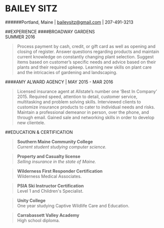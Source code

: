 # BAILEY SITZ  
######Portland, Maine | baileysitz@gmail.com | 207-491-3213


##EXPERIENCE 
####BROADWAY GARDENS  
SUMMER 2016
>Process payment by cash, credit, or gift card as well as opening and closing of register. Answer questions regarding products and maintain current knowledge on constantly changing plant selection. Suggest items based on customer’s specific needs and advice based on their plants and their required upkeep. Learning new skills on plant care and the intricacies of gardening and landscaping.

####AMY ALWARD AGENCY | MAY 2015 - MAR 2016
>Licensed insurance agent at Allstate’s number one ‘Best In Company’ 2015. Required speed, attention to detail, customer service, multitasking and problem solving skills. Interviewed clients to customize insurance products to cater to individual needs and risks. Maintain a professional demeanor in person, over the phone, and through email. Gained sale and networking skills in order to develop new clientele.




##EDUCATION & CERTIFICATION
>**Southern Maine Community College**  
> _Current student studying computer science._

>**Property and Casualty license**  
> _Selling insurance in the state of Maine._ 

>**Wilderness First Responder Certification**  
>Wilderness Medical Associates. 

>**PSIA Ski Instructor Certification**  
>Level 1 and Children's Specialist. 

>**Unity College**  
> One year studying Captive Wildlife Care and Education.  

>**Carrabassett Valley Academy**  
> High school diploma.  
